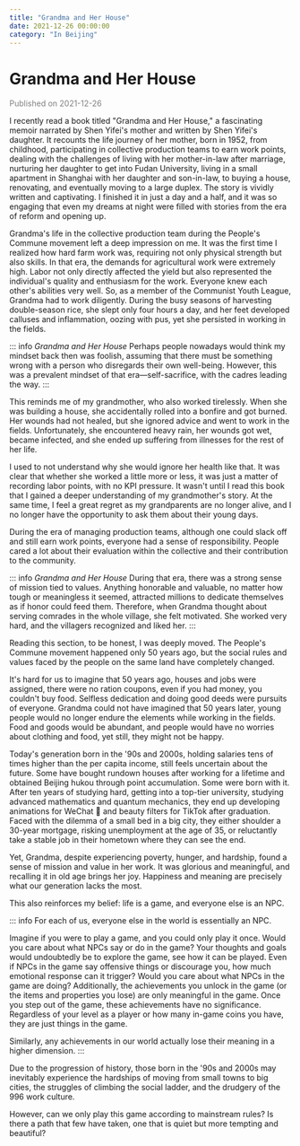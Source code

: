 ```yaml
---
title: "Grandma and Her House"
date: 2021-12-26 00:00:00
category: "In Beijing"
---
```


# Grandma and Her House

<font color=gray>Published on 2021-12-26</font>

I recently read a book titled "Grandma and Her House," a fascinating memoir narrated by Shen Yifei's mother and written by Shen Yifei's daughter. It recounts the life journey of her mother, born in 1952, from childhood, participating in collective production teams to earn work points, dealing with the challenges of living with her mother-in-law after marriage, nurturing her daughter to get into Fudan University, living in a small apartment in Shanghai with her daughter and son-in-law, to buying a house, renovating, and eventually moving to a large duplex. The story is vividly written and captivating. I finished it in just a day and a half, and it was so engaging that even my dreams at night were filled with stories from the era of reform and opening up.

Grandma's life in the collective production team during the People's Commune movement left a deep impression on me. It was the first time I realized how hard farm work was, requiring not only physical strength but also skills. In that era, the demands for agricultural work were extremely high. Labor not only directly affected the yield but also represented the individual's quality and enthusiasm for the work. Everyone knew each other's abilities very well. So, as a member of the Communist Youth League, Grandma had to work diligently. During the busy seasons of harvesting double-season rice, she slept only four hours a day, and her feet developed calluses and inflammation, oozing with pus, yet she persisted in working in the fields.

::: info _Grandma and Her House_
Perhaps people nowadays would think my mindset back then was foolish, assuming that there must be something wrong with a person who disregards their own well-being. However, this was a prevalent mindset of that era—self-sacrifice, with the cadres leading the way.
:::

This reminds me of my grandmother, who also worked tirelessly. When she was building a house, she accidentally rolled into a bonfire and got burned. Her wounds had not healed, but she ignored advice and went to work in the fields. Unfortunately, she encountered heavy rain, her wounds got wet, became infected, and she ended up suffering from illnesses for the rest of her life.

I used to not understand why she would ignore her health like that. It was clear that whether she worked a little more or less, it was just a matter of recording labor points, with no KPI pressure. It wasn't until I read this book that I gained a deeper understanding of my grandmother's story. At the same time, I feel a great regret as my grandparents are no longer alive, and I no longer have the opportunity to ask them about their young days.

During the era of managing production teams, although one could slack off and still earn work points, everyone had a sense of responsibility. People cared a lot about their evaluation within the collective and their contribution to the community.

::: info _Grandma and Her House_
During that era, there was a strong sense of mission tied to values. Anything honorable and valuable, no matter how tough or meaningless it seemed, attracted millions to dedicate themselves as if honor could feed them. Therefore, when Grandma thought about serving comrades in the whole village, she felt motivated. She worked very hard, and the villagers recognized and liked her.
:::

Reading this section, to be honest, I was deeply moved. The People's Commune movement happened only 50 years ago, but the social rules and values faced by the people on the same land have completely changed.

It's hard for us to imagine that 50 years ago, houses and jobs were assigned, there were no ration coupons, even if you had money, you couldn't buy food. Selfless dedication and doing good deeds were pursuits of everyone. Grandma could not have imagined that 50 years later, young people would no longer endure the elements while working in the fields. Food and goods would be abundant, and people would have no worries about clothing and food, yet still, they might not be happy.

Today's generation born in the '90s and 2000s, holding salaries tens of times higher than the per capita income, still feels uncertain about the future. Some have bought rundown houses after working for a lifetime and obtained Beijing hukou through point accumulation. Some were born with it. After ten years of studying hard, getting into a top-tier university, studying advanced mathematics and quantum mechanics, they end up developing animations for WeChat 💩 and beauty filters for TikTok after graduation. Faced with the dilemma of a small bed in a big city, they either shoulder a 30-year mortgage, risking unemployment at the age of 35, or reluctantly take a stable job in their hometown where they can see the end.

Yet, Grandma, despite experiencing poverty, hunger, and hardship, found a sense of mission and value in her work. It was glorious and meaningful, and recalling it in old age brings her joy. Happiness and meaning are precisely what our generation lacks the most.

This also reinforces my belief: life is a game, and everyone else is an NPC.

::: info
For each of us, everyone else in the world is essentially an NPC.

Imagine if you were to play a game, and you could only play it once. Would you care about what NPCs say or do in the game? Your thoughts and goals would undoubtedly be to explore the game, see how it can be played. Even if NPCs in the game say offensive things or discourage you, how much emotional response can it trigger? Would you care about what NPCs in the game are doing? Additionally, the achievements you unlock in the game (or the items and properties you lose) are only meaningful in the game. Once you step out of the game, these achievements have no significance. Regardless of your level as a player or how many in-game coins you have, they are just things in the game.

Similarly, any achievements in our world actually lose their meaning in a higher dimension.
:::

Due to the progression of history, those born in the '90s and 2000s may inevitably experience the hardships of moving from small towns to big cities, the struggles of climbing the social ladder, and the drudgery of the 996 work culture.

However, can we only play this game according to mainstream rules? Is there a path that few have taken, one that is quiet but more tempting and beautiful?

